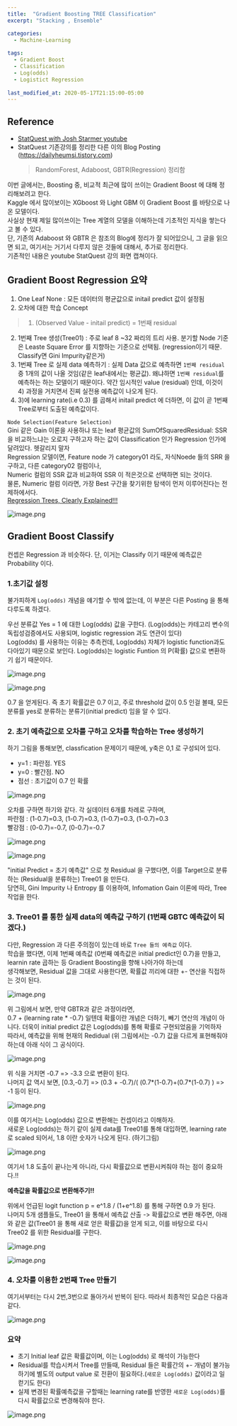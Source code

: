 ```yaml
---
title:  "Gradient Boosting TREE Classification"
excerpt: "Stacking , Ensemble"

categories:  
  - Machine-Learning  
  
tags:  
  - Gradient Boost 
  - Classification
  - Log(odds)
  - Logistict Regression  
  
last_modified_at: 2020-05-17T21:15:00-05:00
---
```


## Reference  
- [StatQuest with Josh Starmer youtube](https://www.youtube.com/channel/UCtYLUTtgS3k1Fg4y5tAhLbw)  
- StatQuest 기존강의를 정리한 다른 이의 Blog Posting (https://dailyheumsi.tistory.com)  
    > RandomForest, Adaboost, GBTR(Regression) 정리함

이번 글에서는, Boosting 중, 비교적 최근에 많이 쓰이는 Gradient Boost 에 대해 정리해보려고 한다.  
Kaggle 에서 많이보이는 XGboost 와 Light GBM 이 Gradient Boost 를 바탕으로 나온 모델이다.  
사실상 현재 제일 많이쓰이는 Tree 계열의 모델을 이해하는데 기초적인 지식을 쌓는다고 볼 수 있다.  
단, 기존의 Adaboost 와 GBTR 은 참조의 Blog에 정리가 잘 되어있으니, 그 글을 읽으면 되고, 여기서는 거기서 다루지 않은 것들에 대해서, 추가로 정리한다.  
기존적인 내용은 youtube StatQuest 강의 화면 캡쳐이다.

## Gradient Boost Regression 요약  
1. One Leaf None : 모든 데이터의 평균값으로 initail predict 값이 설정됨
2. 오차에 대한 학습 Concept 
> 1) (Observed Value - initail predict) = 1번째 residual  
  2) 1번째 Tree 생성(Tree01) : 주로 leaf 8 ~32 짜리의 트리 사용. 분기할 Node 기준은 Leaste Square Error 를 지향하는 기준으로 선택됨.
     (regression이기 때문. Classify면 Gini Impurity같은거)  
  3) 1번째 Tree 로 실제 data 예측하기 : 실제 Data 값으로 예측하면 `1번째 residual` 중 1개의 값이 나올 것임(같은 leaf내에서는 평균값). 왜냐하면 `1번째 residual`를 예측하는 하는 모델이기 때문이다.  약간 임시적인 value (residual) 인데, 이것이 4) 과정을 거치면서 진찌 실전용 예측값이 나오게 된다.  
  4) 3)에 learning rate(i.e 0.3) 를 곱해서 initail predict 에 더하면, 이 값이 곧 1번째 Tree로부터 도출된 예측값이다.       

`Node Selection(Feature Selection)`  
Gini 같은 Gain 이론을 사용하냐 또는 leaf 평균값의 SumOfSquaredResidual: SSR 을 비교하느냐는 오로지 구하고자 하는 값이 Classification 인가 Regression 인가에 달려있다. 헷갈리지 말자  
Regression 모델이면, Feature node 가 category01 라도, 자식Noede 들의 SRR 을 구하고, 다른 category02 컬럼이나,  
Numeric 컬럼의 SSR 값과 비교하여 SSR 이 적은것으로 선택하면 되는 것이다.  
물론, Numeric 컬럼 이라면, 가장 Best 구간을 찾기위한 탐색이 먼저 이루어진다는 전제하에서다.  
[Regression Trees, Clearly Explained!!!](https://www.youtube.com/watch?v=g9c66TUylZ4&list=PLblh5JKOoLUICTaGLRoHQDuF_7q2GfuJF&index=36)

![image.png](/assets/images/GBTClassify/GBTR.PNG)

## Gradient Boost Classify  
컨셉은 Regression 과 비슷하다. 단, 이거는 Classify 이기 때문에 예측값은 Probability 이다.  

### 1.초기값 설정  
불가피하게 `Log(odds)` 개념을 얘기할 수 밖에 없는데, 이 부분은 다른 Posting 을 통해 다루도록 하겠다. 

우선 분류값 Yes = 1 에 대한 Log(odds) 값을 구한다. (Log(odds)는 카테고리 변수의 독립성검증에서도 사용되며, logistic regression 과도 연관이 있다)  
Log(odds) 를 사용하는 이유는 추측컨데, Log(odds) 자체가 logistic function과도 다아있기 때문으로 보인다. Log(odds)는 logistic Funtion 의 P(확률) 값으로 변환하기 쉽기 때문이다.

![image.png](/assets/images/GBTClassify/initial_leaf.PNG)

![image.png](/assets/images/GBTClassify/function.PNG)

0.7 을 얻게된다. 즉 초기 확률값은 0.7 이고, 주로 threshold 값이 0.5 인걸 볼때, 모든 분류를 yes로 분류하는 분류기(initial predict) 임을 알 수 있다. 

### 2. 초기 예측값으로 오차를 구하고 오차를 학습하는 Tree 생성하기  

하기 그림을 통해보면, classfication 문제이기 때문에, y축은 0,1 로 구성되어 있다.  
- y=1 : 파란점. YES  
- y=0 : 빨간점. NO  
- 점선 : 초기값이 0.7 인 확률  

![image.png](/assets/images/GBTClassify/process_01.PNG)

오차를 구하면 하기와 같다. 각 실데이터 6개를 차례로 구하며,  
파란점 : (1-0.7)=0.3, (1-0.7)=0.3, (1-0.7)=0.3, (1-0.7)=0.3  
빨강점 : (0-0.7)=-0.7, (0-0.7)=-0.7

![image.png](/assets/images/GBTClassify/process_02.PNG)

![image.png](/assets/images/GBTClassify/process_03.PNG)

"initial Predict = 초기 예측값" 으로 첫 Residual 을 구했다면, 이를 Target으로 분류하는 (Residual을 분류하는) Tree01 을 만든다.  
당연히, Gini Impurity 나 Entropy 를 이용하여, Infomation Gain 이론에 따라, Tree 작업을 한다.  

### 3. Tree01 를 통한 실제 data의 예측값 구하기 (1번째 GBTC 예측값이 되겠다.) 

다만, Regression 과 다른 주의점이 있는데 바로 `Tree 들의 예측값` 이다.  
학습을 했다면, 이제 1번째 예측값 (0번째 예측값은 initial predict인 0.7)을 만들고, learnin rate 곱하는 등 Gradient Boosting을 향해 나아가야 하는데  
생각해보면, Residual 값을 그대로 사용한다면, 확률값 끼리에 대한 +- 연산을 직접하는 것이 된다.

![image.png](/assets/images/GBTClassify/process_03_1.PNG)

위 그림에서 보면, 만약 GBTR과 같은 과정이라면,   
0.7 + (learning rate * -0.7) 일텐데 확률이란 개념은 더하기, 빼기 연산의 개념이 아니다. 더욱이 initial predict 값은 Log(odds)를 통해 확률로 구현되었음을 기억하자  
따라서, 예측값을 위해 현재의 Redidual (위 그림에서는 -0.7) 값을 다르게 표현해줘야 하는데 아래 식이 그 공식이다. 

![image.png](/assets/images/GBTClassify/process_03.PNG)

위 식을 거치면 -0.7 => -3.3 으로 변환이 된다.  
나머지 값 역시 보면, [0.3,-0.7] => (0.3 + -0.7)/( (0.7*(1-0.7)+(0.7*(1-0.7) ) => -1 등이 된다.

![image.png](/assets/images/GBTClassify/process_05.PNG)

이를 여기서는 Log(odds) 값으로 변환해는 컨셉이라고 이해하자.  
새로운 Log(odds)는 하기 같이 실제 data를 Tree01를 통해 대입하면, learning rate로 scaled 되어서, 1.8 이란 숫자가 나오게 된다. (하기그림)

![image.png](/assets/images/GBTClassify/process_06.PNG)

여기서 1.8 도출이 끝나는게 아니라, 다시 확률값으로 변환시켜줘야 하는 점이 중요하다.!!  

__예측값을 확률값으로 변환해주기!!__  

위에서 언급된 logit function p = e^1.8 / (1+e^1.8) 를 통해 구하면 0.9 가 된다.  
나머지 5개 샘플들도, Tree01 을 통해서 예측값 산출 -> 확률값으로 변환 해주면, 아래와 같은 값(Tree01 을 통해 새로 얻은 확률값)을 얻게 되고, 이를 바탕으로 다시 Tree02 를 위한 Residual를 구한다.

![image.png](/assets/images/GBTClassify/process_07.PNG)

![image.png](/assets/images/GBTClassify/process_08.PNG)

### 4. 오차를 이용한 2번째 Tree 만들기  
여기서부터는 다시 2번,3번으로 돌아가서 반복이 된다. 따라서 최종적인 모습은 다음과 같다.

![image.png](/assets/images/GBTClassify/process_09.PNG)

### 요약  
- 초기 Initial leaf 값은 확률값이며, 이는 Log(odds) 로 해석이 가능한다
- Residual를 학습시켜서 Tree를 만들때, Residual 들은 확률간의 +- 개념이 불가능하기에 별도의 output value 로 전환이 필요하다.(`새로운 Log(odds)` 값이라고 일컫기도 한다)  
- 실제 변경된 확률예측값을 구할때는 learning rate를 반영한 `새로운 Log(odds)`를 다시 확률값으로 변경해줘야 한다. 

![image.png](/assets/images/GBTClassify/GBTC_brief.PNG)